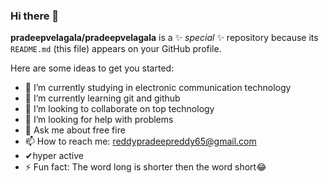 ### Hi there 👋


**pradeepvelagala/pradeepvelagala** is a ✨ _special_ ✨ repository because its `README.md` (this file) appears on your GitHub profile.

Here are some ideas to get you started:

- 🔭 I’m currently studying in electronic communication technology
- 🌱 I’m currently learning git and github
- 👯 I’m looking to collaborate on top technology
- 🤔 I’m looking for help with  problems
- 💬 Ask me about free fire
- 📫 How to reach me: reddypradeepreddy65@gmail.com
- ✔hyper active 
- ⚡ Fun fact: The word long is shorter then the word short😂

